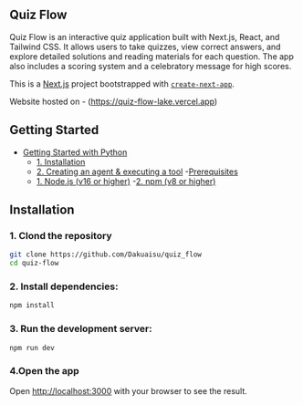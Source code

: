 ## Quiz Flow
Quiz Flow is an interactive quiz application built with Next.js, React, and Tailwind CSS. It allows users to take quizzes, view correct answers, and explore detailed solutions and reading materials for each question. The app also includes a scoring system and a celebratory message for high scores.

This is a [Next.js](https://nextjs.org) project bootstrapped with [`create-next-app`](https://github.com/vercel/next.js/tree/canary/packages/create-next-app).

Website hosted on - (https://quiz-flow-lake.vercel.app)

## Getting Started
- [Getting Started with Python](#1-installation)
  - [1. Installation](#1-installation)
  - [2. Creating an agent & executing a tool](#2-creating-an-agent--executing-a-tool)
-[Prerequisites](#1-Node.js (v16 or higher))
  - [1. Node.js (v16 or higher)](#1-Node.js (v16 or higher))
  -[2. npm (v8 or higher)](#2-npm (v8 or higher))

## Installation

### 1. Clond the repository

```bash
git clone https://github.com/Dakuaisu/quiz_flow
cd quiz-flow
```
### 2. Install dependencies:
```bash
npm install
```

### 3. Run the development server:
``` bash
npm run dev
```
### 4.Open the app
Open [http://localhost:3000](http://localhost:3000) with your browser to see the result.


